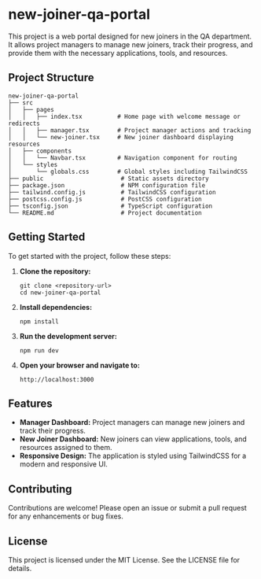 # new-joiner-qa-portal

This project is a web portal designed for new joiners in the QA department. It allows project managers to manage new joiners, track their progress, and provide them with the necessary applications, tools, and resources.

## Project Structure

```
new-joiner-qa-portal
├── src
│   ├── pages
│   │   ├── index.tsx          # Home page with welcome message or redirects
│   │   ├── manager.tsx        # Project manager actions and tracking
│   │   └── new-joiner.tsx     # New joiner dashboard displaying resources
│   ├── components
│   │   └── Navbar.tsx         # Navigation component for routing
│   └── styles
│       └── globals.css        # Global styles including TailwindCSS
├── public                      # Static assets directory
├── package.json                # NPM configuration file
├── tailwind.config.js          # TailwindCSS configuration
├── postcss.config.js           # PostCSS configuration
├── tsconfig.json               # TypeScript configuration
└── README.md                   # Project documentation
```

## Getting Started

To get started with the project, follow these steps:

1. **Clone the repository:**
   ```
   git clone <repository-url>
   cd new-joiner-qa-portal
   ```

2. **Install dependencies:**
   ```
   npm install
   ```

3. **Run the development server:**
   ```
   npm run dev
   ```

4. **Open your browser and navigate to:**
   ```
   http://localhost:3000
   ```

## Features

- **Manager Dashboard:** Project managers can manage new joiners and track their progress.
- **New Joiner Dashboard:** New joiners can view applications, tools, and resources assigned to them.
- **Responsive Design:** The application is styled using TailwindCSS for a modern and responsive UI.

## Contributing

Contributions are welcome! Please open an issue or submit a pull request for any enhancements or bug fixes.

## License

This project is licensed under the MIT License. See the LICENSE file for details.